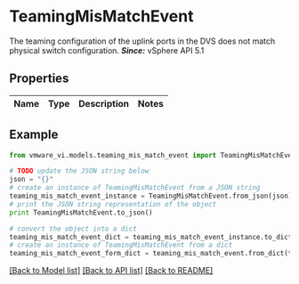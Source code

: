# TeamingMisMatchEvent

The teaming configuration of the uplink ports in the DVS does not match physical switch configuration.  ***Since:*** vSphere API 5.1 

## Properties
Name | Type | Description | Notes
------------ | ------------- | ------------- | -------------

## Example

```python
from vmware_vi.models.teaming_mis_match_event import TeamingMisMatchEvent

# TODO update the JSON string below
json = "{}"
# create an instance of TeamingMisMatchEvent from a JSON string
teaming_mis_match_event_instance = TeamingMisMatchEvent.from_json(json)
# print the JSON string representation of the object
print TeamingMisMatchEvent.to_json()

# convert the object into a dict
teaming_mis_match_event_dict = teaming_mis_match_event_instance.to_dict()
# create an instance of TeamingMisMatchEvent from a dict
teaming_mis_match_event_form_dict = teaming_mis_match_event.from_dict(teaming_mis_match_event_dict)
```
[[Back to Model list]](../README.md#documentation-for-models) [[Back to API list]](../README.md#documentation-for-api-endpoints) [[Back to README]](../README.md)


